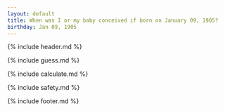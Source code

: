 ```yaml
---
layout: default
title: When was I or my baby conceived if born on January 09, 1905?
birthday: Jan 09, 1905
---
```


{% include header.md %}

{% include guess.md %}

{% include calculate.md %}

{% include safety.md %}

{% include footer.md %}



